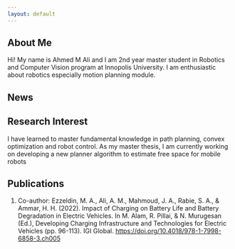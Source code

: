 ```yaml
---
layout: default
---
```


## About Me

<!-- <img class="profile-picture" src="personal_profile.jpg"> -->

Hi! My name is Ahmed M Ali and I am 2nd year master student in Robotics and Computer Vision program at Innopolis University. I am enthusiastic about robotics especially motion planning module.  

## News

## Research Interest
I have learned to master fundamental knowledge in path planning, convex optimization and robot control.
As my master thesis, I am currently working on developing a new planner algorithm to estimate free
space for mobile robots

## Publications

1. Co-author: Ezzeldin, M. A., Ali, A. M., Mahmoud, J. A., Rabie, S. A., & Ammar, H. H. (2022).
    Impact of Charging on Battery Life and Battery Degradation in Electric Vehicles. In M. Alam,
    R. Pillai, & N. Murugesan (Ed.), Developing Charging Infrastructure and Technologies for Electric
    Vehicles (pp. 96-113). IGI Global. https://doi.org/10.4018/978-1-7998-6858-3.ch005